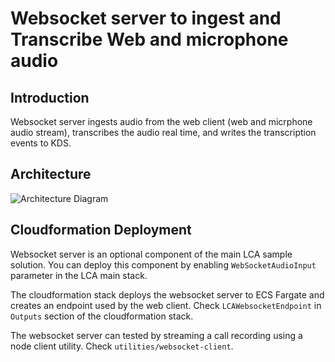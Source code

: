 # Websocket server to ingest and Transcribe Web and microphone audio

## Introduction
Websocket server ingests audio from the web client (web and micrphone audio stream), transcribes the audio real time, and writes the transcription events to KDS. 

## Architecture
![Architecture Diagram](../images/clva-genesys-architecture.png)

## Cloudformation Deployment
Websocket server is an optional component of the main LCA sample solution. You can deploy this  component by enabling `WebSocketAudioInput` parameter in the LCA main stack.

The cloudformation stack deploys the websocket server to ECS Fargate and creates an endpoint used by the web client. Check `LCAWebsocketEndpoint` in `Outputs` section of the cloudformation stack.

The websocket server can tested by streaming a call recording using a node client utility. Check `utilities/websocket-client`.